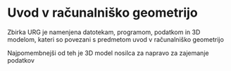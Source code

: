 # Uvod v računalniško geometrijo

Zbirka URG je namenjena datotekam, programom, podatkom in 3D modelom, kateri so povezani s predmetom uvod v računalniško geometrijo

Najpomembnejši od teh je 3D model nosilca za napravo za zajemanje podatkov
